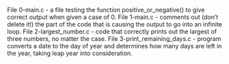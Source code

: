 File 0-main.c - a file testing the function positive_or_negative() to give correct output when given a case of 0.
File 1-main.c - comments out (don’t delete it!) the part of the code that is causing the output to go into an infinite loop.
File 2-largest_number.c - code that correctly prints out the largest of three numbers, no matter the case.
File 3-print_remaining_days.c -  program converts a date to the day of year and determines how many days are left in the year, taking leap year into consideration.
